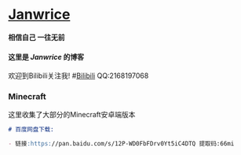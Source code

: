 # [**Janwrice**](https://github.com/Janwrice)
**相信自己 一往无前**

#### 这里是 *Janwrice* 的博客

欢迎到Bilibili关注我! #[Bilibili](https://m.bilibili.com/space/266593795)
QQ:2168197068

### Minecraft

这里收集了大部分的Minecraft安卓端版本

```markdown
# 百度网盘下载:

- 链接:https://pan.baidu.com/s/12P-WD0FbFDrv0Yt5iC4DTQ 提取码:66mi
```
